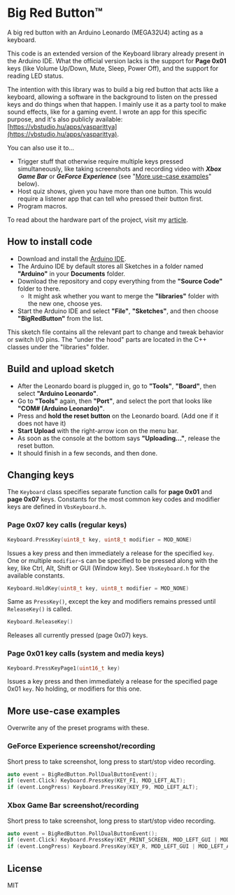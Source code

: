 
# Big Red Button™

A big red button with an Arduino Leonardo (MEGA32U4) acting as a keyboard.

This code is an extended version of the Keyboard library already present in the Arduino IDE. What the official version lacks is the support for **Page 0x01** keys (like Volume Up/Down, Mute, Sleep, Power Off), and the support for reading LED status.

The intention with this library was to build a big red button that acts like a keyboard, allowing a software in the background to listen on the pressed keys and do things when that happen. I mainly use it as a party tool to make sound effects, like for a gaming event. I wrote an app for this specific purpose, and it's also publicly available: [https://vbstudio.hu/apps/vasparittya](https://vbstudio.hu/apps/vasparittya).

You can also use it to...
- Trigger stuff that otherwise require multiple keys pressed simultaneously, like taking screenshots and recording video with ***Xbox Game Bar*** or ***GeForce Experience*** (see "[More use-case examples](#more-use-case-examples)" below).
- Host quiz shows, given you have more than one button. This would require a listener app that can tell who pressed their button first.
- Program macros.

To read about the hardware part of the project, visit my [article](https://vbstudio.hu/blog/20200905-A-Big-Red-Button-Acting-as-a-Keyboard-Using-Arduino).

## How to install code
- Download and install the [Arduino IDE](https://www.arduino.cc/en/software).
- The Arduino IDE by default stores all Sketches in a folder named **"Arduino"** in your **Documents** folder.
- Download the repository and copy everything from the **"Source Code"** folder to there.
	- It might ask whether you want to merge the **"libraries"** folder with the new one, choose yes.
- Start the Arduino IDE and select **"File"**, **"Sketches"**, and then choose **"BigRedButton"** from the list.

This sketch file contains all the relevant part to change and tweak behavior or switch I/O pins. The "under the hood" parts are located in the C++ classes under the "libraries" folder.

## Build and upload sketch
- After the Leonardo board is plugged in, go to **"Tools"**, **"Board"**, then select **"Arduino Leonardo"**.
- Go to **"Tools"** again, then **"Port"**, and select the port that looks like **"COM# (Arduino Leonardo)"**.
- Press and **hold the reset button** on the Leonardo board. (Add one if it does not have it)
- **Start Upload** with the right-arrow icon on the menu bar.
- As soon as the console at the bottom says **"Uploading..."**, release the reset button.
- It should finish in a few seconds, and then done.

## Changing keys
The `Keyboard` class specifies separate function calls for **page 0x01** and **page 0x07** keys.
Constants for the most common key codes and modifier keys are defined in `VbsKeyboard.h`.

### Page 0x07 key calls (regular keys)
``` c++
Keyboard.PressKey(uint8_t key, uint8_t modifier = MOD_NONE)
```
Issues a key press and then immediately a release for the specified `key`. One or multiple `modifier`-s can be specified to be pressed along with the key, like Ctrl, Alt, Shift or GUI (Window key). See `VbsKeyboard.h` for the available constants.

``` c++
Keyboard.HoldKey(uint8_t key, uint8_t modifier = MOD_NONE)
```
Same as `PressKey()`, except the key and modifiers remains pressed until `ReleaseKey()` is called.

``` c++
Keyboard.ReleaseKey()
```
Releases all currently pressed (page 0x07) keys.

### Page 0x01 key calls (system and media keys)
``` c++
Keyboard.PressKeyPage1(uint16_t key)
```
Issues a key press and then immediately a release for the specified page 0x01 `key`. No holding, or modifiers for this one.

## More use-case examples
Overwrite any of the preset programs with these.

### GeForce Experience screenshot/recording
Short press to take screenshot, long press to start/stop video recording.
``` c++
auto event = BigRedButton.PollDualButtonEvent();
if (event.Click) Keyboard.PressKey(KEY_F1, MOD_LEFT_ALT);
if (event.LongPress) Keyboard.PressKey(KEY_F9, MOD_LEFT_ALT);
```

### Xbox Game Bar screenshot/recording
Short press to take screenshot, long press to start/stop video recording.
``` c++
auto event = BigRedButton.PollDualButtonEvent();
if (event.Click) Keyboard.PressKey(KEY_PRINT_SCREEN, MOD_LEFT_GUI | MOD_LEFT_ALT);
if (event.LongPress) Keyboard.PressKey(KEY_R, MOD_LEFT_GUI | MOD_LEFT_ALT);
```

## License
MIT